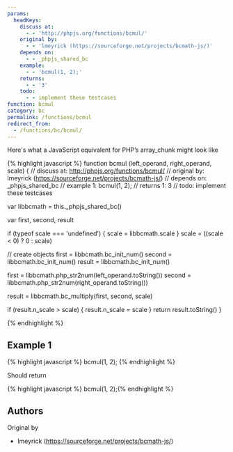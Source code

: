 ```yaml
---
params:
  headKeys:
    discuss at:
      - - 'http://phpjs.org/functions/bcmul/'
    original by:
      - - 'lmeyrick (https://sourceforge.net/projects/bcmath-js/)'
    depends on:
      - - _phpjs_shared_bc
    example:
      - - 'bcmul(1, 2);'
    returns:
      - - '3'
    todo:
      - - implement these testcases
function: bcmul
category: bc
permalink: /functions/bcmul
redirect_from:
  - /functions/bc/bcmul/
---
```


<!-- WARNING! This file is auto generated by `npm run web:inject`, do not edit by hand -->

Here's what a JavaScript equivalent for PHP’s array_chunk might look like

{% highlight javascript %}
function bcmul (left_operand, right_operand, scale) {
  //  discuss at: http://phpjs.org/functions/bcmul/
  // original by: lmeyrick (https://sourceforge.net/projects/bcmath-js/)
  //  depends on: _phpjs_shared_bc
  //   example 1: bcmul(1, 2);
  //   returns 1: 3
  //        todo: implement these testcases

  var libbcmath = this._phpjs_shared_bc()

  var first, second, result

  if (typeof scale === 'undefined') {
    scale = libbcmath.scale
  }
  scale = ((scale < 0) ? 0 : scale)

  // create objects
  first = libbcmath.bc_init_num()
  second = libbcmath.bc_init_num()
  result = libbcmath.bc_init_num()

  first = libbcmath.php_str2num(left_operand.toString())
  second = libbcmath.php_str2num(right_operand.toString())

  result = libbcmath.bc_multiply(first, second, scale)

  if (result.n_scale > scale) {
    result.n_scale = scale
  }
  return result.toString()
}

{% endhighlight %}

## Example 1

{% highlight javascript %}
bcmul(1, 2);
{% endhighlight %}

Should return

{% highlight javascript %}
bcmul(1, 2);{% endhighlight %}


## Authors


Original by

- lmeyrick (https://sourceforge.net/projects/bcmath-js/)

